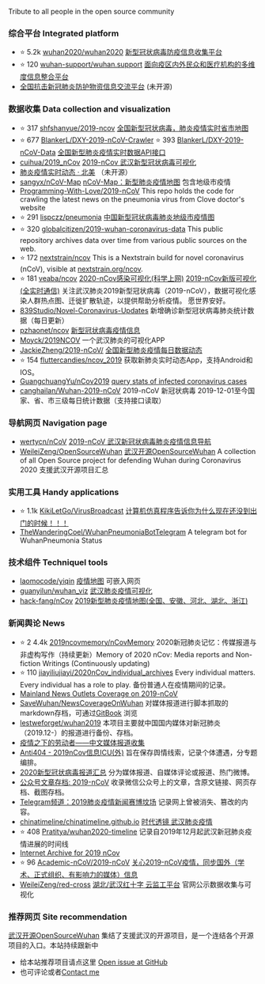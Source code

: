 Tribute to all people in the open source community

### 综合平台 Integrated platform
* ⭐️  5.2k [wuhan2020/wuhan2020](https://github.com/wuhan2020/wuhan2020) [新型冠状病毒防疫信息收集平台](https://wh.opensource-service.cn/#/)
* ⭐️  120 [wuhan-support/wuhan.support](https://github.com/wuhan-support/wuhan.support) [面向疫区内外民众和医疗机构的多维度信息整合平台](https://feiyan.help)
* [全国抗击新冠肺炎防护物资信息交流平台](http://charity.foodblockchain.com.cn/?from=timeline&isappinstalled=0) (未开源)


### 数据收集 Data collection and visualization
* ⭐️   317   [shfshanyue/2019-ncov](https://github.com/shfshanyue/2019-ncov)
[全国新型冠状病毒，肺炎疫情实时省市地图](https://ncov.shanyue.tech)
*  ⭐️  677   [BlankerL/DXY-2019-nCoV-Crawler](https://github.com/BlankerL/DXY-2019-nCoV-Crawler) ⭐️   393     [BlankerL/DXY-2019-nCoV-Data](https://github.com/BlankerL/DXY-2019-nCoV-Data) [全国新型肺炎疫情实时数据API接口](https://lab.isaaclin.cn/nCoV/)
* [cuihua/2019_nCov](https://github.com/cuihuan/2019_nCov) [2019-nCov 武汉新型冠状病毒可视化](http://cuihuan.net/wuhan/news.html)
* [肺炎疫情实时动态 · 北美](https://coronavirus.1point3acres.com/?from=timeline&isappinstalled=0) （未开源）
* [sangyx/nCoV-Map](https://github.com/sangyx/nCoV-Map) [nCoV-Map：新型肺炎疫情地图](http://106.13.58.203:4000/) 包含地级市疫情
* [Programming-With-Love/2019-nCoV](https://github.com/Programming-With-Love/2019-nCoV) This repo holds the code for crawling the latest news on the pneumonia virus from Clove doctor's website
* ⭐️  291       [lispczz/pneumonia](https://github.com/lispczz/pneumonia) [中国新型冠状病毒肺炎地级市疫情图](https://lispczz.github.io/pneumonia/)
*   ⭐     320  [globalcitizen/2019-wuhan-coronavirus-data](https://github.com/globalcitizen/2019-wuhan-coronavirus-data) This public repository archives data over time from various public sources on the web.
* ⭐️   172        [nextstrain/ncov](https://github.com/nextstrain/ncov) This is a Nextstrain build for novel coronavirus (nCoV), visible at [nextstrain.org/ncov](nextstrain.org/ncov).
* ⭐️     181 [veaba/ncov](https://github.com/veaba/ncov) [2020-nCov感染可视化(科学上网)](http://2020-ncov.datav.ai/) [2019-nCov新版可视化(全实时通信)](http://2019-ncov.datav.ai/) 关注武汉肺炎2019新型冠状病毒（2019-nCoV），数据可视化感染人群热点图、迁徙扩散轨迹，以提供帮助分析疫情。 愿世界安好。
* [839Studio/Novel-Coronavirus-Updates](https://github.com/839Studio/Novel-Coronavirus-Updates) 新增确诊新型冠状病毒肺炎统计数据（每日更新）
* [pzhaonet/ncov](https://github.com/pzhaonet/ncov) [新型冠状病毒疫情信息](https://ncov2020.org/)
* [Moyck/2019NCOV](https://github.com/Moyck/2019NCOV) 一个武汉肺炎的可视化APP
* [JackieZheng/2019-nCoV/](https://github.com/JackieZheng/2019-nCoV/) [全国新型肺炎疫情每日数据动态](https://jackiezheng.github.io/2019-nCoV/web/index.html)
* ⭐️     154         [fluttercandies/ncov_2019](https://github.com/fluttercandies/ncov_2019) 获取新肺炎实时动态App，支持Android和IOS。
* [GuangchuangYu/nCov2019](https://github.com/GuangchuangYu/nCov2019) [query stats of infected coronavirus cases](https://mp.weixin.qq.com/s/_0D8ENb-4lGm4UV16Ok28A)
* [canghailan/Wuhan-2019-nCoV](https://github.com/canghailan/Wuhan-2019-nCoV) 2019-nCoV 新冠状病毒 2019-12-01至今国家、省、市三级每日统计数据（支持接口读取）


### 导航网页 Navigation page
* [wertycn/nCoV](https://github.com/wertycn/nCoV)   [2019-nCoV 武汉新冠状病毒肺炎疫情信息导航](http://nav.werty.cn/)
* [WeileiZeng/OpenSourceWuhan](https://github.com/WeileiZeng/OpenSourceWuhan) [武汉开源OpenSourceWuhan](https://weileizeng.github.io/OpenSourceWuhan/)
A collection of all Open Source project for defending Wuhan during Coronavirus 2020 支援武汉开源项目汇总


### 实用工具 Handy applications
* ⭐️  1.1k [KikiLetGo/VirusBroadcast](https://github.com/KikiLetGo/VirusBroadcast) [计算机仿真程序告诉你为什么现在还没到出门的时候！！！](https://www.bilibili.com/video/av86478875)
* [TheWanderingCoel/WuhanPneumoniaBotTelegram](https://github.com/TheWanderingCoel/WuhanPneumoniaBotTelegram) A telegram bot for WuhanPneumonia Status

### 技术组件 Techniquel tools
* [laomocode/yiqin](https://github.com/laomocode/yiqin) [疫情地图](https://wuhan.zw2s.ltd/) 可嵌入网页
* [guanyilun/wuhan_viz](https://github.com/guanyilun/wuhan_viz) [武汉肺炎疫情可视化](http://ncov.firslov.cn/)
* [hack-fang/nCov](https://github.com/hack-fang/nCov) [2019新型肺炎疫情地图(全国、安徽、河北、湖北、浙江)](https://yiqing.ahusmart.com/)

### 新闻舆论 News
* ⭐️ 2    4.4k  [2019ncovmemory/nCovMemory](https://github.com/2019ncovmemory/nCovMemory) 2020新冠肺炎记忆：传媒报道与非虚构写作（持续更新）Memory of 2020 nCov: Media reports and Non-fiction Writings (Continuously updating)
* ⭐️   110     [jiayiliujiayi/2020nCov_individual_archives](https://github.com/jiayiliujiayi/2020nCov_individual_archives) Every individual matters. Every individual has a role to play. 备份普通人在疫情期间的记录。
* [Mainland News Outlets Coverage on 2019-nCoV](https://docs.google.com/document/d/1RqYvfEbLhcyH8rhw0xLpjc2w0JqPBQINzj3ORE-Jka0/edit?usp=sharing)
* [SaveWuhan/NewsCoverageOnWuhan](https://github.com/SaveWuhan/NewsCoverageOnWuhan) 对媒体报道进行脚本抓取的markdown存档，可通过[GitBook](https://freewuhan2020.gitbook.io/wuhan2020/) 浏览
* [lestweforget/wuhan2019](https://github.com/lestweforget/wuhan2019) 本项目主要就中国国内媒体对新冠肺炎（2019.12-）的报道进行备份、存档。
* [疫情之下的劳动者——中文媒体报道收集](https://note.youdao.com/ynoteshare1/index.html?id=eee7c8c3d7b8b054dc94d8abd1a211d8&type=note)
* [Anti404 - 2019nCov信息ICU(外)](https://shimo.im/docs/onq7MwVO6pf4FjA9/read) 旨在保存舆情线索，记录个体遭遇，分专题编排。
* [2020新型冠状病毒报道汇总](https://shimo.im/sheets/QjTYy6rgVV3WDRkh/MODOC/) 分为媒体报道、自媒体评论或报道、热门微博。
* [公众号文章存档: 2019-nCoV](https://2019-ncov.sogiecn.com/) 收录微信公众号上的文章，含原文链接、网页存档、截图存档。
* [Telegram频道：2019肺炎疫情新闻赛博坟场](https://t.me/wuhancensored) 记录网上曾被消失、篡改的内容。
*   [chinatimeline/chinatimeline.github.io](https://github.com/chinatimeline/chinatimeline.github.io) [时代透镜 武汉肺炎疫情](https://chinatimeline.github.io/wuhan-coronavirus/)
* ⭐️    408         [Pratitya/wuhan2020-timeline](https://github.com/Pratitya/wuhan2020-timeline)    记录自2019年12月起武汉新冠肺炎疫情进展的时间线
* [Internet Archive for 2019 nCov](https://www.notion.so/Internet-Archive-of-2019-nCoV-49f563331d4145c1865f6cc8f0c05132)
* ⭐️   96      [Academic-nCoV/2019-nCoV](https://github.com/Academic-nCoV/2019-nCoV) [关心2019-nCoV疫情，同步国外（学术、正式组织、有影响力的媒体）信息](https://github.com/Academic-nCoV/2019-nCoV/wiki)
* [WeileiZeng/red-cross](https://github.com/WeileiZeng/red-cross) [湖北/武汉红十字 云监工平台](https://weileizeng.github.io/red-cross/) 官网公示数据收集与可视化



<!-- ### 暂未分类 -->


### 推荐网页 Site recommendation
[武汉开源OpenSourceWuhan](https://weileizeng.github.io/OpenSourceWuhan/)
集结了支援武汉的开源项目，是一个连结各个开源项目的入口。本站持续跟新中
* 给本站推荐项目请点这里 [Open issue at GitHub](https://github.com/WeileiZeng/OpenSourceWuhan/issues/new?assignees=&labels=&template=------.md&title=%E5%BC%80%E6%BA%90%E9%A1%B9%E7%9B%AE%E6%8E%A8%E8%8D%90%3A+%E9%A1%B9%E7%9B%AE%E5%90%8D%E7%A7%B0)
* 也可评论或者[Contact me](https://weileizeng.com/news/1992/06/29/contact/)


<div id="fb-root"></div>
<script async defer crossorigin="anonymous" src="https://connect.facebook.net/en_US/sdk.js#xfbml=1&version=v6.0"></script>

<div class="fb-comments" data-href="https://weileizeng.github.io/OpenSourceWuhan/" data-width="100%" data-numposts="1"></div>